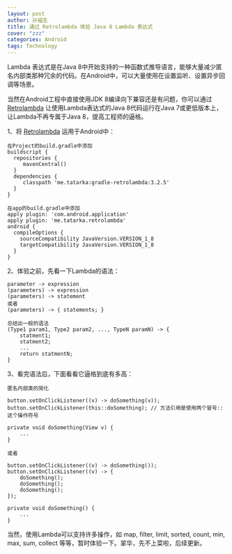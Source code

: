 ```yaml
---
layout: post
author: 孙福生
title: 通过 Retrolambda 体验 Java 8 Lambda 表达式
cover: "zzz"
categories: Android
tags: Technology
---
```

   
Lambda 表达式是在Java 8中开始支持的一种函数式推导语言，能够大量减少匿名内部类那种冗余的代码。在Android中，可以大量使用在设置监听、设置异步回调等场景。

当然在Android工程中直接使用JDK 8编译向下兼容还是有问题，你可以通过 [Retrolambda](https://github.com/evant/gradle-retrolambda) 让使用Lambda表达式的Java 8代码运行在Java 7或更低版本上，让Lambda不再专属于Java 8，提高工程师的逼格。

1、将 [Retrolambda](https://github.com/evant/gradle-retrolambda) 运用于Android中：

	在Project的build.gradle中添加
	buildscript {
	  repositories {
	     mavenCentral()
	  }
	  dependencies {
	     classpath 'me.tatarka:gradle-retrolambda:3.2.5'
	  }
	}

	在app的build.gradle中添加
	apply plugin: 'com.android.application'
	apply plugin: 'me.tatarka.retrolambda'
	android {
	  compileOptions {
	    sourceCompatibility JavaVersion.VERSION_1_8
	    targetCompatibility JavaVersion.VERSION_1_8
	  }
	}

2、体验之前，先看一下Lambda的语法：

	parameter -> expression
	(parameters) -> expression
	(parameters) -> statement
	或者
    (parameters) -> { statements; }

    总结出一般的语法
    (Type1 param1, Type2 param2, ..., TypeN paramN) -> {
    	statment1;
		statment2;
		...
		return statmentN;
	}

3、看完语法后，下面看看它逼格到底有多高：

	匿名内部类的简化

	button.setOnClickListener((v) -> doSomething(v));
	button.setOnClickListener(this::doSomething); // 方法引用是使用两个冒号::这个操作符号

	private void doSomething(View v) {
		...
	}

	或者

	button.setOnClickListener((v) -> doSomething());
	button.setOnClickListener((v) -> {
		doSomething();
		doSomething();
		doSomething();
	});

	private void doSomething() {
		...
	}

当然，使用Lambda可以支持许多操作，如 map, filter, limit, sorted, count, min, max, sum, collect 等等，暂时体验一下。翠华，先不上菜啦，后续更新。




